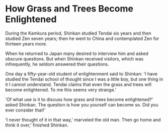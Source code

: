 # How Grass and Trees Become Enlightened

During the Kamkura period, Shinkan studied Tendai six years and then studied Zen seven years; then he went to China and contemplated Zen for thirteen years more.

When he returned to Japan many desired to interview him and asked obscure questions. But when Shinkan received visitors, which was infrequently, he seldom answered their questions.

One day a fifty-year-old student of enlightenment said to Shinkan: 'I have studied the Tendai school of thought since I was a little boy, but one thing in it I cannot understand. Tendai claims that even the grass and trees will become enlightened. To me this seems very strange.'

'Of what use is it to discuss how grass and trees become enlightened?’ asked Shinkan. The question is how you yourself can become so. Did you ever consider that!'

‘I never thought of it in that way,' marveled the old man. Then go home and think it over,' finished Shinkan.